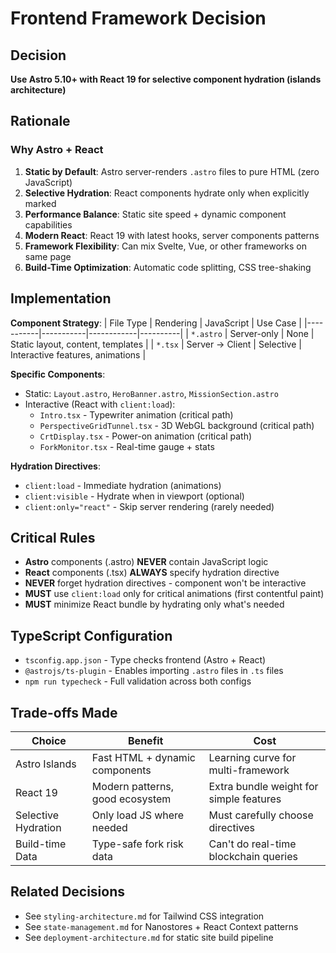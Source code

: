 # Frontend Framework Decision

## Decision
**Use Astro 5.10+ with React 19 for selective component hydration (islands architecture)**

## Rationale

### Why Astro + React
1. **Static by Default**: Astro server-renders `.astro` files to pure HTML (zero JavaScript)
2. **Selective Hydration**: React components hydrate only when explicitly marked
3. **Performance Balance**: Static site speed + dynamic component capabilities
4. **Modern React**: React 19 with latest hooks, server components patterns
5. **Framework Flexibility**: Can mix Svelte, Vue, or other frameworks on same page
6. **Build-Time Optimization**: Automatic code splitting, CSS tree-shaking

## Implementation

**Component Strategy**:
| File Type | Rendering | JavaScript | Use Case |
|-----------|-----------|------------|----------|
| `*.astro` | Server-only | None | Static layout, content, templates |
| `*.tsx` | Server → Client | Selective | Interactive features, animations |

**Specific Components**:
- Static: `Layout.astro`, `HeroBanner.astro`, `MissionSection.astro`
- Interactive (React with `client:load`):
  - `Intro.tsx` - Typewriter animation (critical path)
  - `PerspectiveGridTunnel.tsx` - 3D WebGL background (critical path)
  - `CrtDisplay.tsx` - Power-on animation (critical path)
  - `ForkMonitor.tsx` - Real-time gauge + stats

**Hydration Directives**:
- `client:load` - Immediate hydration (animations)
- `client:visible` - Hydrate when in viewport (optional)
- `client:only="react"` - Skip server rendering (rarely needed)

## Critical Rules
- **Astro** components (.astro) **NEVER** contain JavaScript logic
- **React** components (.tsx) **ALWAYS** specify hydration directive
- **NEVER** forget hydration directives - component won't be interactive
- **MUST** use `client:load` only for critical animations (first contentful paint)
- **MUST** minimize React bundle by hydrating only what's needed

## TypeScript Configuration
- `tsconfig.app.json` - Type checks frontend (Astro + React)
- `@astrojs/ts-plugin` - Enables importing `.astro` files in `.ts` files
- `npm run typecheck` - Full validation across both configs

## Trade-offs Made

| Choice | Benefit | Cost |
|--------|---------|------|
| Astro Islands | Fast HTML + dynamic components | Learning curve for multi-framework |
| React 19 | Modern patterns, good ecosystem | Extra bundle weight for simple features |
| Selective Hydration | Only load JS where needed | Must carefully choose directives |
| Build-time Data | Type-safe fork risk data | Can't do real-time blockchain queries |

## Related Decisions
- See `styling-architecture.md` for Tailwind CSS integration
- See `state-management.md` for Nanostores + React Context patterns
- See `deployment-architecture.md` for static site build pipeline
